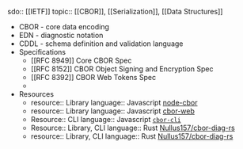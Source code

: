 sdo:: [[IETF]]
topic:: [[CBOR]], [[Serialization]], [[Data Structures]]

- CBOR - core data encoding
- EDN - diagnostic notation
- CDDL - schema definition and validation language
- Specifications
	- [[RFC 8949]] Core CBOR Spec
	- [[RFC 8152]] CBOR Object Signing and Encryption Spec
	- [[RFC 8392]] CBOR Web Tokens Spec
	-
- Resources
	- resource:: Library language:: Javascript  [node-cbor](https://github.com/hildjj/node-cbor/tree/main/packages/cbor)
	- resource:: Library language:: Javascript [cbor-web](https://github.com/hildjj/node-cbor/blob/main/packages/cbor-web)
	- Resource:: CLI language:: Javascript [`cbor-cli`](https://github.com/hildjj/node-cbor/tree/main/packages/cbor-cli)
	- Resource:: Library, CLI language:: Rust [Nullus157/cbor-diag-rs](https://github.com/Nullus157/cbor-diag-rs)
	- resource:: Library, CLI language:: Rust [Nullus157/cbor-diag-rs](https://github.com/Nullus157/cbor-diag-rs)